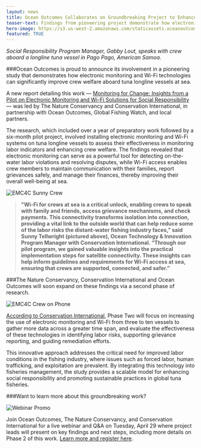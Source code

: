 ```yaml
---
layout: news
title: Ocean Outcomes Collaborates on Groundbreaking Project to Enhance Social Responsibility at Sea
teaser-text: Findings from pioneering project demonstrate how electronic monitoring and Wi-Fi technologies can significantly improve crew welfare aboard tuna longline vessels at sea. 
hero-image: https://s3.us-west-2.amazonaws.com/staticassets.oceanoutcomes.org/hero+photos/EMC4C+Hero+Image.png 
featured: TRUE
--- 
```

*Social Responsibility Program Manager, Gabby Lout, speaks with crew aboard a longline tuna vessel in Pago Pago, American Samoa.*

###Ocean Outcomes is proud to announce its involvement in a pioneering study that demonstrates how electronic monitoring and Wi-Fi technologies can significantly improve crew welfare aboard tuna longline vessels at sea.

A new report detailing this work — [Monitoring for Change: Insights from a Pilot on Electronic Monitoring and Wi-Fi Solutions for Social Responsibility](https://www.nature.org/content/dam/tnc/nature/en/documents/EM4SR_Report_Final.pdf) — was led by The Nature Conservancy and Conservation International, in partnership with Ocean Outcomes, Global Fishing Watch, and local partners. 

The research, which included over a year of preparatory work followed by a six-month pilot project, involved installing electronic monitoring and Wi-Fi systems on tuna longline vessels to assess their effectiveness in monitoring labor indicators and enhancing crew welfare. The findings revealed that electronic monitoring can serve as a powerful tool for detecting on-the-water labor violations and resolving disputes, while Wi-Fi access enables crew members to maintain communication with their families, report grievances safely, and manage their finances, thereby improving their overall well-being at sea.

![EMC4C Sunny Crew](https://s3.us-west-2.amazonaws.com/staticassets.oceanoutcomes.org/news+and+analysis/EMC4C+Sunny+Crew_.png)
>**"Wi-Fi for crews at sea is a critical unlock, enabling crews to speak with family and friends, access grievance mechanisms, and check payments. This connectivity transforms isolation into connection, providing a vital link to the outside world that can help reduce some of the labor risks the distant-water fishing industry faces,” said Sunny Tellwright (pictured above), Ocean Technology & Innovation Program Manager with Conservation International. “Through our pilot program, we gained valuable insights into the practical implementation steps for satellite connectivity. These insights can help inform guidelines and requirements for Wi-Fi access at sea, ensuring that crews are supported, connected, and safer.”**

###The Nature Conservancy, Conservation International and Ocean Outcomes will soon expand on these findings via a second phase of research. 

![EMC4C Crew on Phone](https://s3.us-west-2.amazonaws.com/staticassets.oceanoutcomes.org/news+and+analysis/EMC4C+Crew+on+Phone.png)

[According to Conservation International](https://www.conservation.org/press-releases/2025/04/10/monitoring-for-change-new-report-reveals-electronic-monitoring-andwi-fi-improve-crew-welfare), Phase Two will focus on increasing the use of electronic monitoring and Wi-Fi from three to ten vessels to gather more data across a greater time span, and evaluate the effectiveness of these technologies in identifying labor risks, supporting grievance reporting, and guiding remediation efforts. 

This innovative approach addresses the critical need for improved labor conditions in the fishing industry, where issues such as forced labor, human trafficking, and exploitation are prevalent. By integrating this technology into fisheries management, the study provides a scalable model for enhancing social responsibility and promoting sustainable practices in global tuna fisheries.

###Want to learn more about this groundbreaking work? 

![Webinar Promo](https://s3.us-west-2.amazonaws.com/staticassets.oceanoutcomes.org/news+and+analysis/Webinar+Promo.png)

Join Ocean Outcomes, The Nature Conservancy, and Conservation International for a live webinar and Q&A on Tuesday, April 29 where project leads will present on key findings and next steps, including more details on Phase 2 of this work. [Learn more and register here](https://events.zoom.us/ev/AvBU2L24I9oaYT5CMHYECt7YKS7kvKlwn-6Ch3i69PeBdQCanngw~Am4IcNCWE8d-GCYtAyeKhkdkw0CrxHQW-1MDubg8cNx1yBCgUlRnl_FRHQ). 
